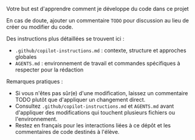Votre but est d'apprendre comment je développe du code dans ce projet

En cas de doute, ajouter un commentaire `TODO` pour discussion au lieu de créer ou modifier du code.

Des instructions plus détaillées se trouvent ici :
- `.github/copilot-instructions.md` : contexte, structure et approches globales
- `AGENTS.md` : environnement de travail et commandes spécifiques à respecter pour la rédaction

<!-- Ajout : rappels pratiques -->
Remarques pratiques :
- Si vous n'êtes pas sûr(e) d'une modification, laissez un commentaire TODO plutôt que d'appliquer un changement direct.
- Consultez `.github/copilot-instructions.md` et `AGENTS.md` avant d'appliquer des modifications qui touchent plusieurs fichiers ou l'environnement.
- Restez en français pour les interactions liées à ce dépôt et les commentaires de code destinés à l'élève.
